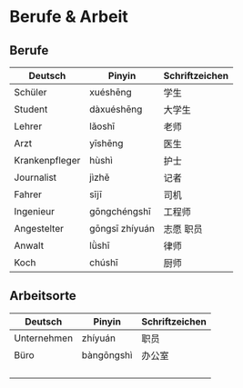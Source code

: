 # Berufe & Arbeit

## Berufe
| Deutsch        | Pinyin         | Schriftzeichen |
| -------------- | -------------- | -------------- |
| Schüler        | xuéshēng       | 学生           |
| Student        | dàxuéshēng     | 大学生         |
| Lehrer         | lǎoshī         | 老师           |
| Arzt           | yīshēng        | 医生           |
| Krankenpfleger | hùshì          | 护士           |
| Journalist     | jìzhě          | 记者           |
| Fahrer         | sījī           | 司机           |
| Ingenieur      | gōngchéngshī   | 工程师         |
| Angestelter    | gōngsī zhíyuán | 志愿 职员      |
| Anwalt         | lǜshī          | 律师           |
| Koch           | chúshī         | 厨师           |

## Arbeitsorte

| Deutsch     | Pinyin     | Schriftzeichen |
| ----------- | ---------- | -------------- |
| Unternehmen | zhíyuán    | 职员           |
| Büro        | bàngōngshì | 办公室         |
|             |            |                |
|             |            |                |
|             |            |                |
|             |            |                |